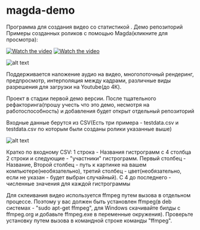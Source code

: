 # magda-demo
Программа для создания видео со статистикой . Демо репозиторий
 Примеры созданных роликов с помощью Magda(кликните для просмотра):
 
 [![Watch the video](https://img.youtube.com/vi/D4MfHUTKDxI/hqdefault.jpg)](https://youtu.be/D4MfHUTKDxI)
  [![Watch the video](https://img.youtube.com/vi/Onb7id5-Mag/hqdefault.jpg)](https://youtu.be/Onb7id5-Mag )





![alt text](https://sun9-45.userapi.com/7omIVz4yuZ-IsN4Bu6r5rsBZYKm0rKJZaP3rzg/IvTqR7CKaeA.jpg)



 

Поддерживается наложение аудио на видео, многопоточный рендеринг, предпросмотр, интерполяция между кадрами, различные виды разрешения для загрузки на Youtube(до 4К).

Проект в стадии первой демо версии. После тщательного рефакторинга(прошу учесть что это демо, несмотря на работоспособность) и добавления будет открыт отдельный репозиторий

Входные данные берутся из CSV(Есть три примера -  testdata.csv и testdata.csv по которым были созданы ролики указанные выше)


![alt text](https://sun9-42.userapi.com/QtXU_TVM34xMVz46EqPq9IT0ofnYV115m-wqzw/PEAyt1wWazg.jpg)


Кратко по входному CSV:
1 строка - Названия гистрограмм с 4 столбца
2 строки и следующие - "участники" гистрограмм. Первый столбец - Название, Второй столбец - путь к картинке на вашем компьютере(необязательно), третий столбец - цвет(необязательно, если не указан - будет выбран случайный). С 4 до последнего - численные значения для каждой гистрограммы

Для склеивания видео используется ffmpeg путем вызова в отдельном процессе. Поэтому у вас должен быть установлен ffmpeg(в deb системах - "sudo apt-get ffmpeg", для Windows скачивайте билды с ffmpeg.org и добавьте ffmpeg.exe в переменные окружения). Проверьте установку путем вызова в командной строке команды "ffmpeg".
